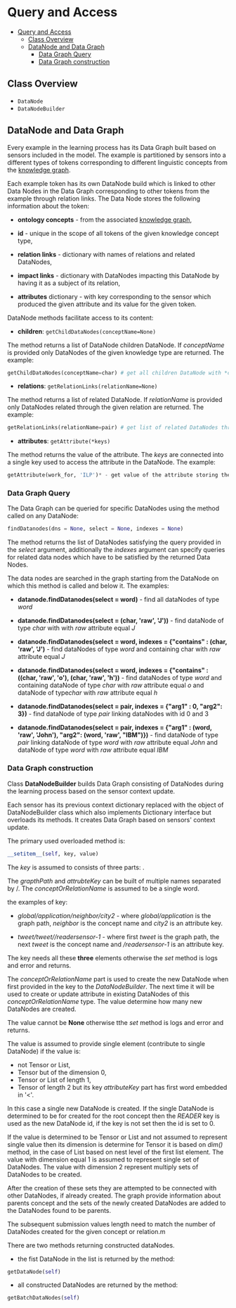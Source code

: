 # Query and Access

- [Query and Access](#query-and-access)
  - [Class Overview](#class-overview)
  - [DataNode and Data Graph](#datanode-and-data-graph)
    - [Data Graph Query](#data-graph-query)
    - [Data Graph construction](#data-graph-construction)

## Class Overview

- `DataNode`
- `DataNodeBuilder`

## DataNode and Data Graph

Every example in the learning process has its Data Graph built based on sensors included in the model.
The example is partitioned by sensors into a different types of tokens corresponding to different linguistic concepts from the [knowledge graph](KNOWLEDGE.md).

Each example token has its own DataNode build which is linked to other Data Nodes in the Data Graph corresponding to other tokens from the example through relation links. The Data Node stores the following information about the token:

- **ontology concepts**  - from the associated [knowledge graph](KNOWLEDGE.md),

- **id** - unique in the scope of all tokens of the given knowledge concept type,

- **relation links**  - dictionary with names of relations and related DataNodes,

- **impact links** - dictionary with DataNodes impacting this DataNode by having it as a subject of its relation,

- **attributes** dictionary - with key corresponding to the sensor which produced the given attribute and its value for the given token.

DataNode methods facilitate access to its content:

- **children**: `getChildDataNodes(conceptName=None)`

The method returns a list of DataNode children DataNode. If *conceptName* is provided only DataNodes of the given knowledge type are returned. The example:

```python
getChildDataNodes(conceptName=char) # get all children DataNode with *char* type
```

- **relations**: `getRelationLinks(relationName=None)`

The method returns a list of related DataNode. If *relationName* is provided only DataNodes related through the given relation are returned. The example:

```python
getRelationLinks(relationName=pair) # get list of related DataNodes through *pair* relation
```

- **attributes**: `getAttribute(*keys)`

The method returns the value of the attribute. The *keys* are connected into a single key used to access the attribute in the DataNode. The example:

```python
getAttribute(work_for, 'ILP')* - get value of the attribute storing the result of the ILP solver solution for the concept *work_for*
```

### Data Graph Query

The Data Graph can be queried for specific DataNodes using the method called on any DataNode:

```python
findDatanodes(dns = None, select = None, indexes = None)
```

The method returns the list of DataNodes satisfying the query provided in the *select* argument, additionally the *indexes* argument can specify queries for related data nodes which have to be satisfied by the returned Data Nodes.

The data nodes are searched in the graph starting from the DataNode on which this method is called and below it.
The examples:

- **datanode.findDatanodes(select = word)** - find all dataNodes of type *word*

- **datanode.findDatanodes(select = (char, 'raw', 'J'))** - find dataNode of type *char* with with *raw* attribute equal *J*

- **datanode.findDatanodes(select = word,  indexes = {"contains" : (char, 'raw', 'J')** - find dataNodes of type *word* and containing char with *raw* attribute equal *J*

- **datanode.findDatanodes(select = word,  indexes = {"contains" : ((char, 'raw', 'o'), (char, 'raw', 'h'))** - find dataNodes of type *word* and containing dataNode of type *char* with *raw* attribute equal *o* and dataNode of type*char* with *raw* attribute equal *h*

- **datanode.findDatanodes(select = pair, indexes = {"arg1" : 0, "arg2": 3})** - find dataNode of type *pair* linking dataNodes with id 0 and 3

- **datanode.findDatanodes(select = pair, indexes = {"arg1" : (word, 'raw', 'John'), "arg2": (word, 'raw', "IBM")})** - find dataNode of type *pair* linking dataNode of type *word* with *raw* attribute equal *John* and dataNode of type *word* with *raw* attribute equal *IBM*

### Data Graph construction

Class **DataNodeBuilder** builds Data Graph consisting of DataNodes during the learning process based on the sensor context update. 

Each sensor has its previous context dictionary replaced with the object of DataNodeBuilder class which also implements Dictionary interface but overloads its methods. 
It creates Data Graph based on sensors' context update.

The primary used overloaded method is:

```python
__setitem__(self, key, value)
```

The *key* is assumed to consists of three parts: *<graphPath> <conceptOrRelationName> <attributeKey>*.

The *grapthPath* and *attrubteKey* can be built of multiple names separated by /. The *conceptOrRelationName* is assumed to be a single word.

the examples of key:
- *global/application/neighbor/city2* - where *global/application* is the graph path, *neighbor* is the concept name and *city2* is an attribute key.


- *tweet/tweet/<PositiveLabel>/readersensor-1* - where first *tweet* is the graph path, the next *tweet* is the concept name and *<PositiveLabel>/readersensor-1* is an attribute key.

The key needs all these **three** elements otherwise the *set* method is logs and error and returns.

The *conceptOrRelationName* part is used to create the new DataNode when first provided in the key to the *DataNodeBuilder*. The next time it will be used to create or update attribute in existing DataNodes of this *conceptOrRelationName* type.
The value determine how many new DataNodes are created. 

The value cannot be **None** otherwise tthe *set* method is logs and error and returns.

The value is assumed to provide single element (contribute to single DataNode) if the value is:
- not Tensor or List,
- Tensor but of the dimension 0,
- Tensor or List of length 1,
- Tensor of length 2 but its key *attributeKey* part has first word embedded in '<'.

In this case a single new DataNode is created. If the single DataNode is determined to be for created for the root concept then the *READER* key is used as the new DataNode id, if the key is not set then the id is set to 0.

If the value is determined to be Tensor or List and not assumed to represent single value then its dimension is determine for Tensor it is based on *dim()* method, in the case of List based on nest level of the first list element.
The value with dimension equal 1 is assumed to represent single set of DataNodes. The value with dimension 2 represent multiply sets of DataNodes to be created.

After the creation of these sets they are attempted to be connected with other DataNodes, if already created. The graph provide information about parents concept and the sets of the newly created DataNodes are added to the DataNodes found to be parents.

The subsequent submission values length need to match the number of DataNodes created for the given concept or relation.m

There are two methods returning constructed dataNodes.

- the fist DataNode in the list is returned by the method:

```python
getDataNode(self)
```

- all constructed DataNodes are returned by the method:

```python
getBatchDataNodes(self)
```
    